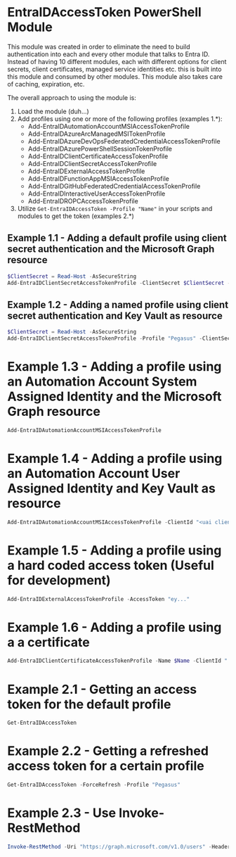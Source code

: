 # EntraIDAccessToken PowerShell Module

This module was created in order to eliminate the need to build authentication into each and every other module that talks to Entra ID. Instead of having 10 different modules, each with different options for client secrets, client certificates, managed service identities etc. this is built into this module and consumed by other modules. This module also takes care of caching, expiration, etc.

The overall approach to using the module is:

1. Load the module (duh...)
2. Add profiles using one or more of the following profiles (examples 1.*):
    - Add-EntraIDAutomationAccountMSIAccessTokenProfile
    - Add-EntraIDAzureArcManagedMSITokenProfile
    - Add-EntraIDAzureDevOpsFederatedCredentialAccessTokenProfile
    - Add-EntraIDAzurePowerShellSessionTokenProfile
    - Add-EntraIDClientCertificateAccessTokenProfile
    - Add-EntraIDClientSecretAccessTokenProfile
    - Add-EntraIDExternalAccessTokenProfile
    - Add-EntraIDFunctionAppMSIAccessTokenProfile
    - Add-EntraIDGitHubFederatedCredentialAccessTokenProfile
    - Add-EntraIDInteractiveUserAccessTokenProfile
    - Add-EntraIDROPCAccessTokenProfile
3. Utilize ```Get-EntraIDAccessToken -Profile "Name"``` in your scripts and modules to get the token (examples 2.*)

## Example 1.1 - Adding a default profile using client secret authentication and the Microsoft Graph resource

```PowerShell
$ClientSecret = Read-Host -AsSecureString
Add-EntraIDClientSecretAccessTokenProfile -ClientSecret $ClientSecret -TenantId "237098ae-0798-4cf9-a3a5-208374d2dcfd" -ClientId "179ba868-8e81-4bcb-b8e4-a3268fe8b13d"
```

## Example 1.2 - Adding a named profile using client secret authentication and Key Vault as resource

```PowerShell
$ClientSecret = Read-Host -AsSecureString
Add-EntraIDClientSecretAccessTokenProfile -Profile "Pegasus" -ClientSecret $ClientSecret -TenantId "237098ae-0798-4cf9-a3a5-208374d2dcfd" -ClientId "179ba868-8e81-4bcb-b8e4-a3268fe8b13d" -Resource "https://vault.azure.net/"
```

# Example 1.3 - Adding a profile using an Automation Account System Assigned Identity and the Microsoft Graph resource

```PowerShell
Add-EntraIDAutomationAccountMSIAccessTokenProfile
```

# Example 1.4 - Adding a profile using an Automation Account User Assigned Identity and Key Vault as resource

```PowerShell
Add-EntraIDAutomationAccountMSIAccessTokenProfile -ClientId "<uai clientid>" -Resource "https://vault.azure.net/"
```

# Example 1.5 - Adding a profile using a hard coded access token (Useful for development)

```PowerShell
Add-EntraIDExternalAccessTokenProfile -AccessToken "ey..."
```

# Example 1.6 - Adding a profile using a a certificate

```PowerShell
Add-EntraIDClientCertificateAccessTokenProfile -Name $Name -ClientId "..." -TenantId "..." -Thumbprint "D08A6C49E577AEB7DE4468CD49143288D6F4B003"
```

# Example 2.1 - Getting an access token for the default profile

```PowerShell
Get-EntraIDAccessToken
```

# Example 2.2 - Getting a refreshed access token for a certain profile

```PowerShell
Get-EntraIDAccessToken -ForceRefresh -Profile "Pegasus"
```

# Example 2.3 - Use Invoke-RestMethod

```PowerShell
Invoke-RestMethod -Uri "https://graph.microsoft.com/v1.0/users" -Headers (Get-EntraIDAccessTokenHeader)
```